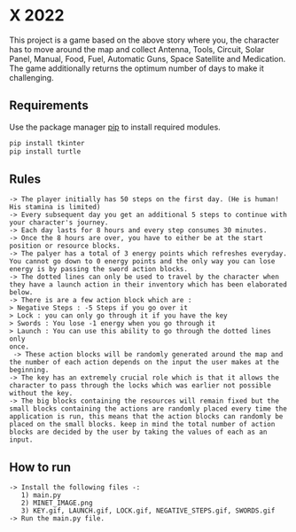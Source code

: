 # X 2022

This project is a game based on the above story where you, the character has to move around the map and collect Antenna, Tools, Circuit, Solar Panel, Manual, Food, Fuel, Automatic Guns, Space Satellite and Medication. The game additionally returns the optimum number of days to make it challenging.

## Requirements

Use the package manager [pip](https://pip.pypa.io/en/stable/) to install required modules.

```bash
pip install tkinter
pip install turtle
```

## Rules
```
-> The player initially has 50 steps on the first day. (He is human! His stamina is limited) 
-> Every subsequent day you get an additional 5 steps to continue with your character's journey.
-> Each day lasts for 8 hours and every step consumes 30 minutes.
-> Once the 8 hours are over, you have to either be at the start position or resource blocks.
-> The palyer has a total of 3 energy points which refreshes everyday. You cannot go down to 0 energy points and the only way you can lose energy is by passing the sword action blocks.
-> The dotted lines can only be used to travel by the character when they have a launch action in their inventory which has been elaborated below.
-> There is are a few action block which are :
> Negative Steps : -5 Steps if you go over it
> Lock : you can only go through it if you have the key
> Swords : You lose -1 energy when you go through it
> Launch : You can use this ability to go through the dotted lines only               
once.
 -> These action blocks will be randomly generated around the map and the number of each action depends on the input the user makes at the beginning.
-> The key has an extremely crucial role which is that it allows the character to pass through the locks which was earlier not possible without the key.
-> The big blocks containing the resources will remain fixed but the small blocks containing the actions are randomly placed every time the application is run, this means that the action blocks can randomly be placed on the small blocks. keep in mind the total number of action blocks are decided by the user by taking the values of each as an input.
```

## How to run
```
-> Install the following files -:
   1) main.py
   2) MINET_IMAGE.png
   3) KEY.gif, LAUNCH.gif, LOCK.gif, NEGATIVE_STEPS.gif, SWORDS.gif
-> Run the main.py file.
```